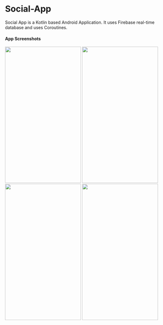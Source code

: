 # Social-App

Social App is a Kotlin based Android Application. It uses Firebase real-time database and uses Coroutines.

#### App Screenshots
<p float="left">
<img src="https://user-images.githubusercontent.com/33342767/115306287-40834880-a185-11eb-967a-b51ea0ec26a1.png"  width="250" height="450">
<img src="https://user-images.githubusercontent.com/33342767/115306339-509b2800-a185-11eb-82b0-a5f59e65b985.png"  width="250" height="450">
<img src="https://user-images.githubusercontent.com/33342767/115306388-614b9e00-a185-11eb-8c1c-b7618b6e0f28.png"  width="250" height="450">
<img src="https://user-images.githubusercontent.com/33342767/115469418-3e3af000-a252-11eb-9525-06d5b879749b.png"  width="250" height="450">
</p.
